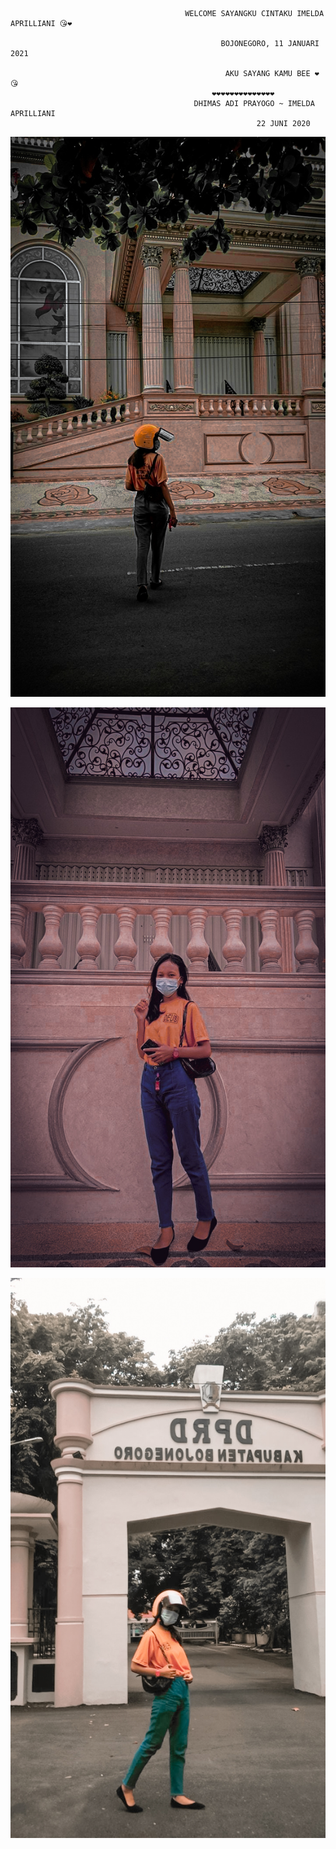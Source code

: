 
                                           WELCOME SAYANGKU CINTAKU IMELDA APRILLIANI 😘❤️     

                                                   BOJONEGORO, 11 JANUARI 2021

                                                    AKU SAYANG KAMU BEE ❤️😘
                                                 ❤️❤️❤️❤️❤️❤️❤️❤️❤️❤️❤️❤️❤️❤️
                                             DHIMAS ADI PRAYOGO ~ IMELDA APRILLIANI
                                                           22 JUNI 2020

![Alt text](https://raw.githubusercontent.com/dhimasadi/dhimasadi.github.io/main/IMG-20210110-WA0051%20(1).jpg)

![Alt text](https://raw.githubusercontent.com/dhimasadi/dhimasadi.github.io/main/IMG-20210110-WA0048.jpg)

![Alt text](https://raw.githubusercontent.com/dhimasadi/dhimasadi.github.io/main/IMG-20210110-WA0050%20(1).jpg)
